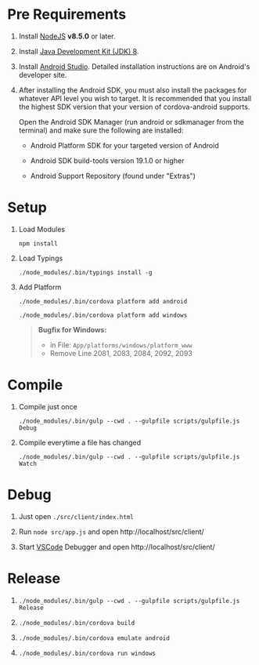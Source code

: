 # Pre Requirements

1. Install [NodeJS](https://nodejs.org/en/) **v8.5.0** or later.

2. Install [Java Development Kit (JDK) 8](http://www.oracle.com/technetwork/java/javase/downloads/jdk8-downloads-2133151.html).

3. Install [Android Studio](https://developer.android.com/studio/index.html). Detailed installation instructions are on Android's developer site.

4. After installing the Android SDK, you must also install the packages for whatever API level you wish to target. It is recommended that you install the highest SDK version that your version of cordova-android supports.

   Open the Android SDK Manager (run android or sdkmanager from the terminal) and make sure the following are installed:

   + Android Platform SDK for your targeted version of Android
   
   + Android SDK build-tools version 19.1.0 or higher
   
   + Android Support Repository (found under "Extras")

# Setup

1. Load Modules

   `npm install`

2. Load Typings

   `./node_modules/.bin/typings install -g`

3. Add Platform

   `./node_modules/.bin/cordova platform add android`

   `./node_modules/.bin/cordova platform add windows`

   > **Bugfix for Windows:**
   > + in File: `App/platforms/windows/platform_www`
   > + Remove Line 2081, 2083, 2084, 2092, 2093  

# Compile

1. Compile just once

   `./node_modules/.bin/gulp --cwd . --gulpfile scripts/gulpfile.js Debug`
   
2. Compile everytime a file has changed

   `./node_modules/.bin/gulp --cwd . --gulpfile scripts/gulpfile.js Watch`

# Debug

1. Just open `./src/client/index.html`

2. Run `node src/app.js` and open http://localhost/src/client/

3. Start [VSCode](https://code.visualstudio.com/) Debugger and open http://localhost/src/client/

# Release

1.  `./node_modules/.bin/gulp --cwd . --gulpfile scripts/gulpfile.js Release` 

2. `./node_modules/.bin/cordova build`

3. `./node_modules/.bin/cordova emulate android`

4. `./node_modules/.bin/cordova run windows`
